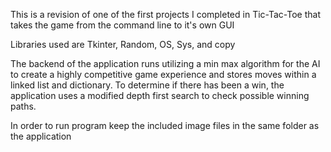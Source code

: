 This is a revision of one of the first projects I completed in Tic-Tac-Toe that takes the game from the command line to it's own GUI

Libraries used are Tkinter, Random, OS, Sys, and copy

The backend of the application runs utilizing a min max algorithm for the AI to create a highly competitive game experience and stores moves within a linked list and dictionary.
To determine if there has been a win, the application uses a modified depth first search to check possible winning paths.

In order to run program keep the included image files in the same folder as the application
